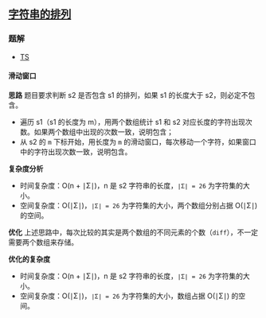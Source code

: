 ## [字符串的排列](https://leetcode-cn.com/problems/permutation-in-string/)
### 题解
+ [TS](../../ts/640/567.ts)

#### 滑动窗口
**思路**
题目要求判断 s2 是否包含 s1 的排列，如果 s1 的长度大于 s2，则必定不包含。
+ 遍历 s1（s1 的长度为 m），用两个数组统计 s1 和 s2 对应长度的字符出现次数。如果两个数组中出现的次数一致，说明包含；
+ 从 s2 的 `m` 下标开始，用长度为 `m` 的滑动窗口，每次移动一个字符，如果窗口中的字符出现次数一致，说明包含。

**复杂度分析**
+ 时间复杂度：O(n + ∣Σ∣)，n 是 s2 字符串的长度，`∣Σ∣ = 26` 为字符集的大小。
+ 空间复杂度：O(∣Σ∣)，`∣Σ∣ = 26` 为字符集的大小，两个数组分别占据 O(∣Σ∣) 的空间。

**优化**
上述思路中，每次比较的其实是两个数组的不同元素的个数（`diff`），不一定需要两个数组来存储。

**优化的复杂度**
+ 时间复杂度：O(n + ∣Σ∣)，n 是 s2 字符串的长度，`∣Σ∣ = 26` 为字符集的大小。
+ 空间复杂度：O(∣Σ∣)，`∣Σ∣ = 26` 为字符集的大小，数组占据 O(∣Σ∣) 的空间。
